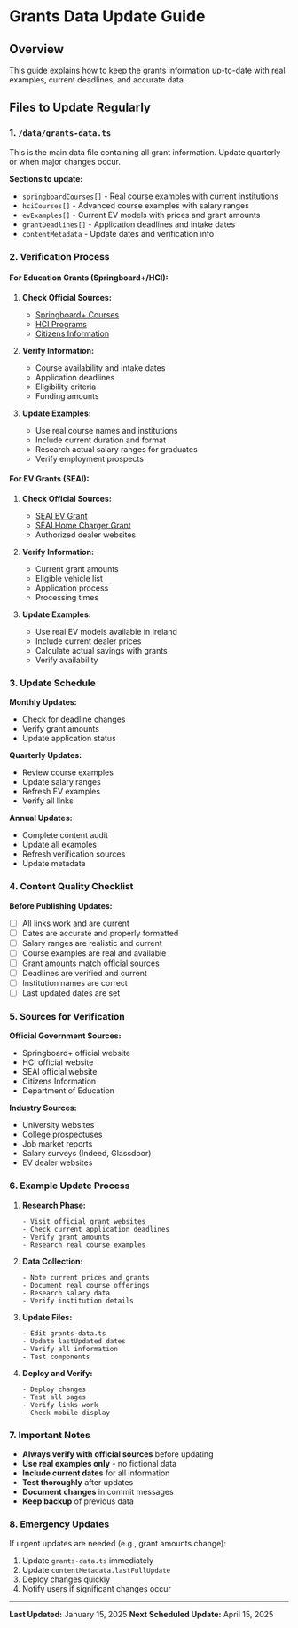 # Grants Data Update Guide

## Overview
This guide explains how to keep the grants information up-to-date with real examples, current deadlines, and accurate data.

## Files to Update Regularly

### 1. `/data/grants-data.ts`
This is the main data file containing all grant information. Update quarterly or when major changes occur.

**Sections to update:**
- `springboardCourses[]` - Real course examples with current institutions
- `hciCourses[]` - Advanced course examples with salary ranges
- `evExamples[]` - Current EV models with prices and grant amounts
- `grantDeadlines[]` - Application deadlines and intake dates
- `contentMetadata` - Update dates and verification info

### 2. Verification Process

#### For Education Grants (Springboard+/HCI):
1. **Check Official Sources:**
   - [Springboard+ Courses](https://springboardcourses.ie)
   - [HCI Programs](https://www.hci-skills.ie)
   - [Citizens Information](https://www.citizensinformation.ie)

2. **Verify Information:**
   - Course availability and intake dates
   - Application deadlines
   - Eligibility criteria
   - Funding amounts

3. **Update Examples:**
   - Use real course names and institutions
   - Include current duration and format
   - Research actual salary ranges for graduates
   - Verify employment prospects

#### For EV Grants (SEAI):
1. **Check Official Sources:**
   - [SEAI EV Grant](https://www.seai.ie/grants/electric-vehicle-grant/)
   - [SEAI Home Charger Grant](https://www.seai.ie/grants/electric-vehicle-home-charger-grant/)
   - Authorized dealer websites

2. **Verify Information:**
   - Current grant amounts
   - Eligible vehicle list
   - Application process
   - Processing times

3. **Update Examples:**
   - Use real EV models available in Ireland
   - Include current dealer prices
   - Calculate actual savings with grants
   - Verify availability

### 3. Update Schedule

**Monthly Updates:**
- Check for deadline changes
- Verify grant amounts
- Update application status

**Quarterly Updates:**
- Review course examples
- Update salary ranges
- Refresh EV examples
- Verify all links

**Annual Updates:**
- Complete content audit
- Update all examples
- Refresh verification sources
- Update metadata

### 4. Content Quality Checklist

**Before Publishing Updates:**
- [ ] All links work and are current
- [ ] Dates are accurate and properly formatted
- [ ] Salary ranges are realistic and current
- [ ] Course examples are real and available
- [ ] Grant amounts match official sources
- [ ] Deadlines are verified and current
- [ ] Institution names are correct
- [ ] Last updated dates are set

### 5. Sources for Verification

**Official Government Sources:**
- Springboard+ official website
- HCI official website
- SEAI official website
- Citizens Information
- Department of Education

**Industry Sources:**
- University websites
- College prospectuses
- Job market reports
- Salary surveys (Indeed, Glassdoor)
- EV dealer websites

### 6. Example Update Process

1. **Research Phase:**
   ```
   - Visit official grant websites
   - Check current application deadlines
   - Verify grant amounts
   - Research real course examples
   ```

2. **Data Collection:**
   ```
   - Note current prices and grants
   - Document real course offerings
   - Research salary data
   - Verify institution details
   ```

3. **Update Files:**
   ```
   - Edit grants-data.ts
   - Update lastUpdated dates
   - Verify all information
   - Test components
   ```

4. **Deploy and Verify:**
   ```
   - Deploy changes
   - Test all pages
   - Verify links work
   - Check mobile display
   ```

### 7. Important Notes

- **Always verify with official sources** before updating
- **Use real examples only** - no fictional data
- **Include current dates** for all information
- **Test thoroughly** after updates
- **Document changes** in commit messages
- **Keep backup** of previous data

### 8. Emergency Updates

If urgent updates are needed (e.g., grant amounts change):
1. Update `grants-data.ts` immediately
2. Update `contentMetadata.lastFullUpdate`
3. Deploy changes quickly
4. Notify users if significant changes occur

---

**Last Updated:** January 15, 2025
**Next Scheduled Update:** April 15, 2025
